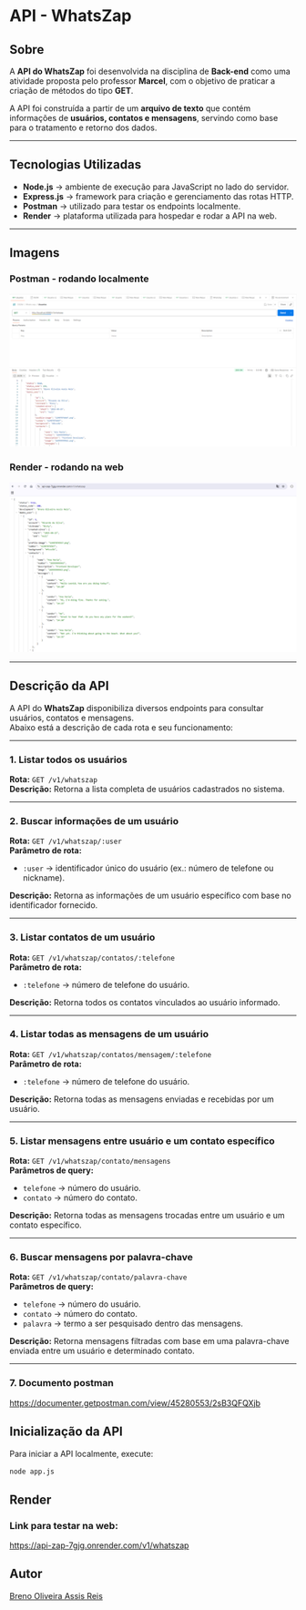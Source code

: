 # API - WhatsZap  

## Sobre  
A **API do WhatsZap** foi desenvolvida na disciplina de **Back-end** como uma atividade proposta pelo professor **Marcel**, com o objetivo de praticar a criação de métodos do tipo **GET**.  

A API foi construída a partir de um **arquivo de texto** que contém informações de **usuários, contatos e mensagens**, servindo como base para o tratamento e retorno dos dados.  

---

## Tecnologias Utilizadas  
- **Node.js** → ambiente de execução para JavaScript no lado do servidor.  
- **Express.js** → framework para criação e gerenciamento das rotas HTTP.  
- **Postman** → utilizado para testar os endpoints localmente.  
- **Render** → plataforma utilizada para hospedar e rodar a API na web.  

---

## Imagens  
### Postman - rodando localmente  
![alt text](image.png)  

### Render - rodando na web  
![alt text](image-1.png)  

---

## Descrição da API  

A API do **WhatsZap** disponibiliza diversos endpoints para consultar usuários, contatos e mensagens.  
Abaixo está a descrição de cada rota e seu funcionamento:  

---

### 1. **Listar todos os usuários**  
**Rota:** `GET /v1/whatszap`  
**Descrição:** Retorna a lista completa de usuários cadastrados no sistema.  

---

### 2. **Buscar informações de um usuário**  
**Rota:** `GET /v1/whatszap/:user`  
**Parâmetro de rota:**  
- `:user` → identificador único do usuário (ex.: número de telefone ou nickname).  

**Descrição:** Retorna as informações de um usuário específico com base no identificador fornecido.  

---

### 3. **Listar contatos de um usuário**  
**Rota:** `GET /v1/whatszap/contatos/:telefone`  
**Parâmetro de rota:**  
- `:telefone` → número de telefone do usuário.  

**Descrição:** Retorna todos os contatos vinculados ao usuário informado.  

---

### 4. **Listar todas as mensagens de um usuário**  
**Rota:** `GET /v1/whatszap/contatos/mensagem/:telefone`  
**Parâmetro de rota:**  
- `:telefone` → número de telefone do usuário.  

**Descrição:** Retorna todas as mensagens enviadas e recebidas por um usuário.  

---

### 5. **Listar mensagens entre usuário e um contato específico**  
**Rota:** `GET /v1/whatszap/contato/mensagens`  
**Parâmetros de query:**  
- `telefone` → número do usuário.  
- `contato` → número do contato.  

**Descrição:** Retorna todas as mensagens trocadas entre um usuário e um contato específico.  

---

### 6. **Buscar mensagens por palavra-chave**  
**Rota:** `GET /v1/whatszap/contato/palavra-chave`  
**Parâmetros de query:**  
- `telefone` → número do usuário.  
- `contato` → número do contato.  
- `palavra` → termo a ser pesquisado dentro das mensagens.  

**Descrição:** Retorna mensagens filtradas com base em uma palavra-chave enviada entre um usuário e determinado contato.  

---
### 7. **Documento postman**
https://documenter.getpostman.com/view/45280553/2sB3QFQXjb
## Inicialização da API  
Para iniciar a API localmente, execute:  

```bash
node app.js
```
## Render 
### Link para testar na web:
https://api-zap-7gjg.onrender.com/v1/whatszap
## Autor
[Breno Oliveira Assis Reis](https://www.linkedin.com/in/breno-oliveira-assis-reis-203010351/)